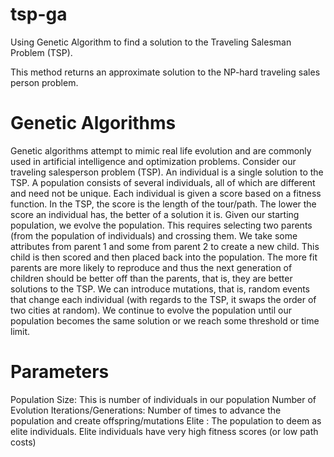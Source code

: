# tsp-ga
Using Genetic Algorithm to find a solution to the Traveling Salesman Problem (TSP). 

This method returns an approximate solution to the NP-hard traveling sales person problem.

# Genetic Algorithms
Genetic algorithms attempt to mimic real life evolution and are commonly used in artificial intelligence and optimization problems. Consider our traveling salesperson problem (TSP). An individual is a single solution to the TSP. A population consists of several individuals, all of which are different and need not be unique. Each individual is given a score based on a fitness function. In the TSP, the score is the length of the tour/path. The lower the score an individual has, the better of a solution it is.
Given our starting population, we evolve the population. This requires selecting two parents (from the population of individuals) and crossing them. We take some attributes from parent 1 and some from parent 2 to create a new child. This child is then scored and then placed back into the population. The more fit parents are more likely to reproduce and thus the next generation of children should be better off than the parents, that is, they are better solutions to the TSP.
We can introduce mutations, that is, random events that change each individual (with regards to the TSP, it swaps the order of two cities at random). We continue to evolve the population until our population becomes the same solution or we reach some threshold or time limit.

# Parameters
Population Size: This is number of individuals in our population
Number of Evolution Iterations/Generations: Number of times to advance the population and create offspring/mutations
Elite : The population to deem as elite individuals. Elite individuals have very high fitness scores (or low path costs)

